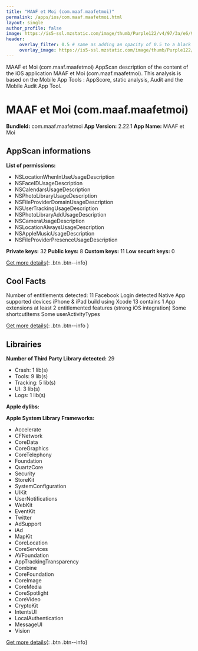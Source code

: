 ```yaml
---
title: "MAAF et Moi (com.maaf.maafetmoi)"
permalink: /apps/ios/com.maaf.maafetmoi.html
layout: single
author_profile: false
image: https://is5-ssl.mzstatic.com/image/thumb/Purple122/v4/97/3a/e6/973ae6b8-c0f0-7755-5eee-feef1630c491/AppIcon-0-1x_U007emarketing-0-7-0-sRGB-85-220.png/512x512bb.jpg
header: 
     overlay_filter: 0.5 # same as adding an opacity of 0.5 to a black background
     overlay_image: https://is5-ssl.mzstatic.com/image/thumb/Purple122/v4/97/3a/e6/973ae6b8-c0f0-7755-5eee-feef1630c491/AppIcon-0-1x_U007emarketing-0-7-0-sRGB-85-220.png/512x512bb.jpg
---
```

MAAF et Moi (com.maaf.maafetmoi) AppScan description of the content of the iOS application MAAF et Moi (com.maaf.maafetmoi). This analysis is based on the Mobile App Tools : AppScore, static analysis, Audit and the Mobile Audit App Tool.

# MAAF et Moi (com.maaf.maafetmoi)

**BundleId:** com.maaf.maafetmoi
**App Version:** 2.22.1
**App Name:** MAAF et Moi


## AppScan informations 

**List of permissions:** 
- NSLocationWhenInUseUsageDescription
- NSFaceIDUsageDescription
- NSCalendarsUsageDescription
- NSPhotoLibraryUsageDescription
- NSFileProviderDomainUsageDescription
- NSUserTrackingUsageDescription
- NSPhotoLibraryAddUsageDescription
- NSCameraUsageDescription
- NSLocationAlwaysUsageDescription
- NSAppleMusicUsageDescription
- NSFileProviderPresenceUsageDescription
  
  
**Private keys:** 32
**Public keys:** 8
**Custom keys:** 11
**Low securit keys:** 0
  
[Get more details](/pricing.html){: .btn .btn--info}

## Cool Facts

Number of entitlements detected: 11
Facebook Login detected
Native App
supported devices iPhone & iPad
build using Xcode 13
contains 1 App extensions
at least 2 entitlemented features (strong iOS integration)
Some shortcutItems 
Some userActivityTypes
  
[Get more details](/pricing.html){: .btn .btn--info }

## Librairies 
**Number of Third Party Library detected:** 29
- Crash: 1 lib(s)
- Tools: 9 lib(s)
- Tracking: 5 lib(s)
- UI: 3 lib(s)
- Logs: 1 lib(s)


**Apple dylibs:**


**Apple System Library Frameworks:**
- Accelerate
- CFNetwork
- CoreData
- CoreGraphics
- CoreTelephony
- Foundation
- QuartzCore
- Security
- StoreKit
- SystemConfiguration
- UIKit
- UserNotifications
- WebKit
- EventKit
- Twitter
- AdSupport
- iAd
- MapKit
- CoreLocation
- CoreServices
- AVFoundation
- AppTrackingTransparency
- Combine
- CoreFoundation
- CoreImage
- CoreMedia
- CoreSpotlight
- CoreVideo
- CryptoKit
- IntentsUI
- LocalAuthentication
- MessageUI
- Vision


  
[Get more details](/pricing.html){: .btn .btn--info}

